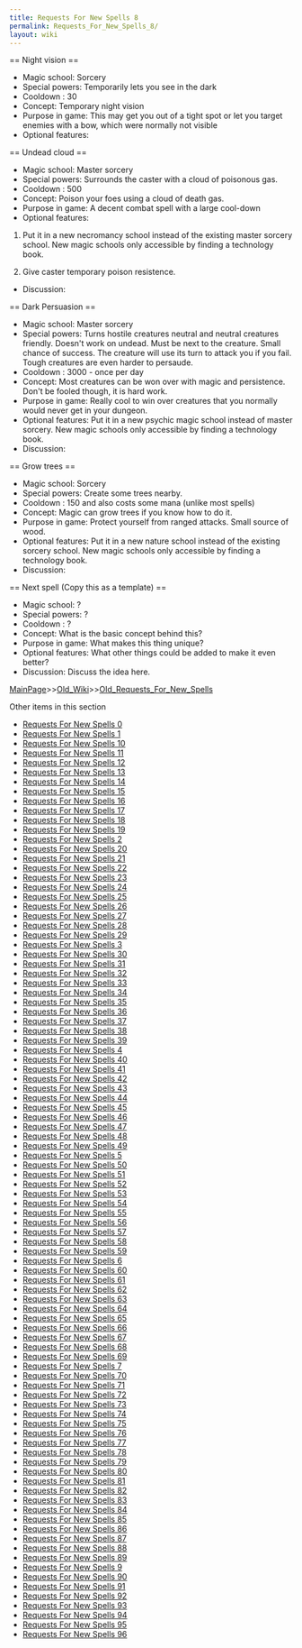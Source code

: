 ```yaml
---
title: Requests For New Spells 8
permalink: Requests_For_New_Spells_8/
layout: wiki
---
```

== Night vision ==
* Magic school: Sorcery
* Special powers: Temporarily lets you see in the dark
* Cooldown : 30
* Concept: Temporary night vision
* Purpose in game: This may get you out of a tight spot or let you target enemies with a bow, which were normally not visible 
* Optional features: 

== Undead cloud ==
* Magic school: Master sorcery
* Special powers: Surrounds the caster with a cloud of poisonous gas.
* Cooldown : 500
* Concept: Poison your foes using a cloud of death gas.
* Purpose in game: A decent combat spell with a large cool-down 
* Optional features: 
1) Put it in a new necromancy school instead of the existing master sorcery school.
New magic schools only accessible by finding a technology book.

2) Give caster temporary poison resistence.
* Discussion:

== Dark Persuasion ==
* Magic school: Master sorcery
* Special powers: Turns hostile creatures neutral and neutral creatures friendly. Doesn't work on undead. Must be next to the creature. Small chance of success. The creature will use its turn to attack you if you fail. Tough creatures are even harder to persaude.
* Cooldown : 3000 - once per day
* Concept: Most creatures can be won over with magic and persistence. Don't be fooled though, it is hard work.
* Purpose in game: Really cool to win over creatures that you normally would never get in your dungeon.
* Optional features: Put it in a new psychic magic school instead of master sorcery.
New magic schools only accessible by finding a technology book.
* Discussion:

== Grow trees ==
* Magic school: Sorcery
* Special powers: Create some trees nearby.
* Cooldown : 150 and also costs some mana (unlike most spells)
* Concept: Magic can grow trees if you know how to do it.
* Purpose in game: Protect yourself from ranged attacks. Small source of wood.
* Optional features: 
Put it in a new nature school instead of the existing sorcery school.
New magic schools only accessible by finding a technology book.
* Discussion:

== Next spell (Copy this as a template) ==
* Magic school: ?
* Special powers: ?
* Cooldown : ?
* Concept: What is the basic concept behind this?
* Purpose in game: What makes this thing unique?
* Optional features: What other things could be added to make it even better?
* Discussion: Discuss the idea here.

[MainPage](/keeperrl_wiki/ "wikilink")>>[Old_Wiki](/keeperrl_wiki/Old_Wiki "wikilink")>>[Old_Requests_For_New_Spells](/keeperrl_wiki/Old_Requests_For_New_Spells "wikilink")

Other items in this section
-    [Requests For New Spells 0](/keeperrl_wiki/Requests_For_New_Spells_0 "wikilink")
-    [Requests For New Spells 1](/keeperrl_wiki/Requests_For_New_Spells_1 "wikilink")
-    [Requests For New Spells 10](/keeperrl_wiki/Requests_For_New_Spells_10 "wikilink")
-    [Requests For New Spells 11](/keeperrl_wiki/Requests_For_New_Spells_11 "wikilink")
-    [Requests For New Spells 12](/keeperrl_wiki/Requests_For_New_Spells_12 "wikilink")
-    [Requests For New Spells 13](/keeperrl_wiki/Requests_For_New_Spells_13 "wikilink")
-    [Requests For New Spells 14](/keeperrl_wiki/Requests_For_New_Spells_14 "wikilink")
-    [Requests For New Spells 15](/keeperrl_wiki/Requests_For_New_Spells_15 "wikilink")
-    [Requests For New Spells 16](/keeperrl_wiki/Requests_For_New_Spells_16 "wikilink")
-    [Requests For New Spells 17](/keeperrl_wiki/Requests_For_New_Spells_17 "wikilink")
-    [Requests For New Spells 18](/keeperrl_wiki/Requests_For_New_Spells_18 "wikilink")
-    [Requests For New Spells 19](/keeperrl_wiki/Requests_For_New_Spells_19 "wikilink")
-    [Requests For New Spells 2](/keeperrl_wiki/Requests_For_New_Spells_2 "wikilink")
-    [Requests For New Spells 20](/keeperrl_wiki/Requests_For_New_Spells_20 "wikilink")
-    [Requests For New Spells 21](/keeperrl_wiki/Requests_For_New_Spells_21 "wikilink")
-    [Requests For New Spells 22](/keeperrl_wiki/Requests_For_New_Spells_22 "wikilink")
-    [Requests For New Spells 23](/keeperrl_wiki/Requests_For_New_Spells_23 "wikilink")
-    [Requests For New Spells 24](/keeperrl_wiki/Requests_For_New_Spells_24 "wikilink")
-    [Requests For New Spells 25](/keeperrl_wiki/Requests_For_New_Spells_25 "wikilink")
-    [Requests For New Spells 26](/keeperrl_wiki/Requests_For_New_Spells_26 "wikilink")
-    [Requests For New Spells 27](/keeperrl_wiki/Requests_For_New_Spells_27 "wikilink")
-    [Requests For New Spells 28](/keeperrl_wiki/Requests_For_New_Spells_28 "wikilink")
-    [Requests For New Spells 29](/keeperrl_wiki/Requests_For_New_Spells_29 "wikilink")
-    [Requests For New Spells 3](/keeperrl_wiki/Requests_For_New_Spells_3 "wikilink")
-    [Requests For New Spells 30](/keeperrl_wiki/Requests_For_New_Spells_30 "wikilink")
-    [Requests For New Spells 31](/keeperrl_wiki/Requests_For_New_Spells_31 "wikilink")
-    [Requests For New Spells 32](/keeperrl_wiki/Requests_For_New_Spells_32 "wikilink")
-    [Requests For New Spells 33](/keeperrl_wiki/Requests_For_New_Spells_33 "wikilink")
-    [Requests For New Spells 34](/keeperrl_wiki/Requests_For_New_Spells_34 "wikilink")
-    [Requests For New Spells 35](/keeperrl_wiki/Requests_For_New_Spells_35 "wikilink")
-    [Requests For New Spells 36](/keeperrl_wiki/Requests_For_New_Spells_36 "wikilink")
-    [Requests For New Spells 37](/keeperrl_wiki/Requests_For_New_Spells_37 "wikilink")
-    [Requests For New Spells 38](/keeperrl_wiki/Requests_For_New_Spells_38 "wikilink")
-    [Requests For New Spells 39](/keeperrl_wiki/Requests_For_New_Spells_39 "wikilink")
-    [Requests For New Spells 4](/keeperrl_wiki/Requests_For_New_Spells_4 "wikilink")
-    [Requests For New Spells 40](/keeperrl_wiki/Requests_For_New_Spells_40 "wikilink")
-    [Requests For New Spells 41](/keeperrl_wiki/Requests_For_New_Spells_41 "wikilink")
-    [Requests For New Spells 42](/keeperrl_wiki/Requests_For_New_Spells_42 "wikilink")
-    [Requests For New Spells 43](/keeperrl_wiki/Requests_For_New_Spells_43 "wikilink")
-    [Requests For New Spells 44](/keeperrl_wiki/Requests_For_New_Spells_44 "wikilink")
-    [Requests For New Spells 45](/keeperrl_wiki/Requests_For_New_Spells_45 "wikilink")
-    [Requests For New Spells 46](/keeperrl_wiki/Requests_For_New_Spells_46 "wikilink")
-    [Requests For New Spells 47](/keeperrl_wiki/Requests_For_New_Spells_47 "wikilink")
-    [Requests For New Spells 48](/keeperrl_wiki/Requests_For_New_Spells_48 "wikilink")
-    [Requests For New Spells 49](/keeperrl_wiki/Requests_For_New_Spells_49 "wikilink")
-    [Requests For New Spells 5](/keeperrl_wiki/Requests_For_New_Spells_5 "wikilink")
-    [Requests For New Spells 50](/keeperrl_wiki/Requests_For_New_Spells_50 "wikilink")
-    [Requests For New Spells 51](/keeperrl_wiki/Requests_For_New_Spells_51 "wikilink")
-    [Requests For New Spells 52](/keeperrl_wiki/Requests_For_New_Spells_52 "wikilink")
-    [Requests For New Spells 53](/keeperrl_wiki/Requests_For_New_Spells_53 "wikilink")
-    [Requests For New Spells 54](/keeperrl_wiki/Requests_For_New_Spells_54 "wikilink")
-    [Requests For New Spells 55](/keeperrl_wiki/Requests_For_New_Spells_55 "wikilink")
-    [Requests For New Spells 56](/keeperrl_wiki/Requests_For_New_Spells_56 "wikilink")
-    [Requests For New Spells 57](/keeperrl_wiki/Requests_For_New_Spells_57 "wikilink")
-    [Requests For New Spells 58](/keeperrl_wiki/Requests_For_New_Spells_58 "wikilink")
-    [Requests For New Spells 59](/keeperrl_wiki/Requests_For_New_Spells_59 "wikilink")
-    [Requests For New Spells 6](/keeperrl_wiki/Requests_For_New_Spells_6 "wikilink")
-    [Requests For New Spells 60](/keeperrl_wiki/Requests_For_New_Spells_60 "wikilink")
-    [Requests For New Spells 61](/keeperrl_wiki/Requests_For_New_Spells_61 "wikilink")
-    [Requests For New Spells 62](/keeperrl_wiki/Requests_For_New_Spells_62 "wikilink")
-    [Requests For New Spells 63](/keeperrl_wiki/Requests_For_New_Spells_63 "wikilink")
-    [Requests For New Spells 64](/keeperrl_wiki/Requests_For_New_Spells_64 "wikilink")
-    [Requests For New Spells 65](/keeperrl_wiki/Requests_For_New_Spells_65 "wikilink")
-    [Requests For New Spells 66](/keeperrl_wiki/Requests_For_New_Spells_66 "wikilink")
-    [Requests For New Spells 67](/keeperrl_wiki/Requests_For_New_Spells_67 "wikilink")
-    [Requests For New Spells 68](/keeperrl_wiki/Requests_For_New_Spells_68 "wikilink")
-    [Requests For New Spells 69](/keeperrl_wiki/Requests_For_New_Spells_69 "wikilink")
-    [Requests For New Spells 7](/keeperrl_wiki/Requests_For_New_Spells_7 "wikilink")
-    [Requests For New Spells 70](/keeperrl_wiki/Requests_For_New_Spells_70 "wikilink")
-    [Requests For New Spells 71](/keeperrl_wiki/Requests_For_New_Spells_71 "wikilink")
-    [Requests For New Spells 72](/keeperrl_wiki/Requests_For_New_Spells_72 "wikilink")
-    [Requests For New Spells 73](/keeperrl_wiki/Requests_For_New_Spells_73 "wikilink")
-    [Requests For New Spells 74](/keeperrl_wiki/Requests_For_New_Spells_74 "wikilink")
-    [Requests For New Spells 75](/keeperrl_wiki/Requests_For_New_Spells_75 "wikilink")
-    [Requests For New Spells 76](/keeperrl_wiki/Requests_For_New_Spells_76 "wikilink")
-    [Requests For New Spells 77](/keeperrl_wiki/Requests_For_New_Spells_77 "wikilink")
-    [Requests For New Spells 78](/keeperrl_wiki/Requests_For_New_Spells_78 "wikilink")
-    [Requests For New Spells 79](/keeperrl_wiki/Requests_For_New_Spells_79 "wikilink")
-    [Requests For New Spells 80](/keeperrl_wiki/Requests_For_New_Spells_80 "wikilink")
-    [Requests For New Spells 81](/keeperrl_wiki/Requests_For_New_Spells_81 "wikilink")
-    [Requests For New Spells 82](/keeperrl_wiki/Requests_For_New_Spells_82 "wikilink")
-    [Requests For New Spells 83](/keeperrl_wiki/Requests_For_New_Spells_83 "wikilink")
-    [Requests For New Spells 84](/keeperrl_wiki/Requests_For_New_Spells_84 "wikilink")
-    [Requests For New Spells 85](/keeperrl_wiki/Requests_For_New_Spells_85 "wikilink")
-    [Requests For New Spells 86](/keeperrl_wiki/Requests_For_New_Spells_86 "wikilink")
-    [Requests For New Spells 87](/keeperrl_wiki/Requests_For_New_Spells_87 "wikilink")
-    [Requests For New Spells 88](/keeperrl_wiki/Requests_For_New_Spells_88 "wikilink")
-    [Requests For New Spells 89](/keeperrl_wiki/Requests_For_New_Spells_89 "wikilink")
-    [Requests For New Spells 9](/keeperrl_wiki/Requests_For_New_Spells_9 "wikilink")
-    [Requests For New Spells 90](/keeperrl_wiki/Requests_For_New_Spells_90 "wikilink")
-    [Requests For New Spells 91](/keeperrl_wiki/Requests_For_New_Spells_91 "wikilink")
-    [Requests For New Spells 92](/keeperrl_wiki/Requests_For_New_Spells_92 "wikilink")
-    [Requests For New Spells 93](/keeperrl_wiki/Requests_For_New_Spells_93 "wikilink")
-    [Requests For New Spells 94](/keeperrl_wiki/Requests_For_New_Spells_94 "wikilink")
-    [Requests For New Spells 95](/keeperrl_wiki/Requests_For_New_Spells_95 "wikilink")
-    [Requests For New Spells 96](/keeperrl_wiki/Requests_For_New_Spells_96 "wikilink")
